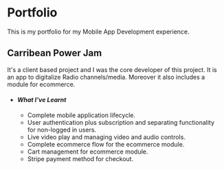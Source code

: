 # Portfolio
This is my portfolio for my Mobile App Development experience.

## Carribean Power Jam
It's a client based project and I was the core developer of this project. It is an app to digitalize Radio channels/media. Moreover it also includes a module for ecommerce.

- #### _What I've Learnt_
  - Complete mobile application lifecycle.
  - User authentication plus subscription and separating functionality for non-logged in users.
  - Live video play and managing video and audio controls.
  - Complete ecommerce flow for the ecommerce module.
  - Cart management for ecommerce module.
  - Stripe payment method for checkout.
